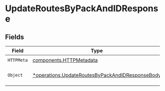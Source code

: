 # UpdateRoutesByPackAndIDResponse


## Fields

| Field                                                                                                             | Type                                                                                                              | Required                                                                                                          | Description                                                                                                       |
| ----------------------------------------------------------------------------------------------------------------- | ----------------------------------------------------------------------------------------------------------------- | ----------------------------------------------------------------------------------------------------------------- | ----------------------------------------------------------------------------------------------------------------- |
| `HTTPMeta`                                                                                                        | [components.HTTPMetadata](../../models/components/httpmetadata.md)                                                | :heavy_check_mark:                                                                                                | N/A                                                                                                               |
| `Object`                                                                                                          | [*operations.UpdateRoutesByPackAndIDResponseBody](../../models/operations/updateroutesbypackandidresponsebody.md) | :heavy_minus_sign:                                                                                                | a list of Routes objects                                                                                          |